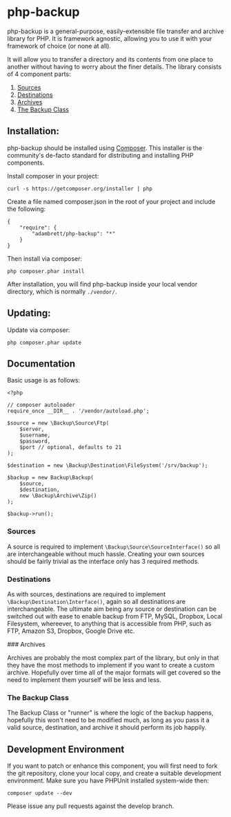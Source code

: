php-backup
==========

php-backup is a general-purpose, easily-extensible file transfer and archive library for PHP.  It is framework agnostic, allowing you to use it with your framework of choice (or none at all).

It will allow you to transfer a directory and its contents from one place to another without having to worry about the finer details.  The library consists of 4 component parts:

1. [Sources](#sources)
2. [Destinations](#destinations)
3. [Archives](#archives)
4. [The Backup Class](#thebackupclass)

Installation:
-------------

php-backup should be installed using [Composer](http://getcomposer.org). This installer is the community's de-facto standard for distributing and installing PHP components.

Install composer in your project:

    curl -s https://getcomposer.org/installer | php

Create a file named composer.json in the root of your project and include the following:

    {
        "require": {
            "adambrett/php-backup": "*"
        }
    }

Then install via composer:

    php composer.phar install

After installation, you will find php-backup inside your local vendor directory, which is normally `./vendor/`.

Updating:
---------

Update via composer:

    php composer.phar update

Documentation
-------------

Basic usage is as follows:

    <?php

    // composer autoloader
    require_once __DIR__ . '/vendor/autoload.php';

    $source = new \Backup\Source\Ftp(
        $server,
        $username,
        $password,
        $port // optional, defaults to 21
    );

    $destination = new \Backup\Destination\FileSystem('/srv/backup');

    $backup = new Backup\Backup(
        $source,
        $destination,
        new \Backup\Archive\Zip()
    );

    $backup->run();

### Sources

A source is required to implement `\Backup\Source\SourceInterface()` so all are interchangeable without much hassle.  Creating your own sources should be fairly trivial as the interface only has 3 required methods.

### Destinations

As with sources, destinations are required to implement `\Backup\Destination\Interface()`, again so all destinations are interchangeable.  The ultimate aim being any source or destination can be switched out with ease to enable backup from FTP, MySQL, Dropbox, Local Filesystem, whereever, to anything that is accessible from PHP, such as FTP, Amazon S3, Dropbox, Google Drive etc.

### Archives

Archives are probably the most complex part of the library, but only in that they have the most methods to implement if you want to create a custom archive.  Hopefully over time all of the major formats will get covered so the need to implement them yourself will be less and less.

### The Backup Class

The Backup Class or "runner" is where the logic of the backup happens, hopefully this won't need to be modified much, as long as you pass it a valid source, destination, and archive it should perform its job happily.

Development Environment
-----------------------

If you want to patch or enhance this component, you will first need to fork the git repository, clone your local copy, and create a suitable development environment.  Make sure you have PHPUnit installed system-wide then:

    composer update --dev

Please issue any pull requests against the develop branch.